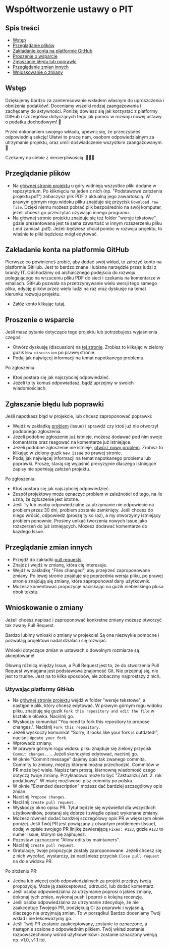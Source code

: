# Współtworzenie ustawy o PIT

## Spis treści

* [Wstęp](#wstęp)
* [Przeglądanie plików](#przeglądanie-plików)
* [Zakładanie konta na platformie GitHub](#zakładanie-konta-na-platformie-GitHub)
* [Proszenie o wsparcie](#proszenie-o-wsparcie)
* [Zgłaszanie błędu lub poprawki](#zgłaszanie-błędu-lub-poprawki)
* [Przeglądanie zmian innych](#przeglądanie-zmian-innych)
* [Wnioskowanie o zmiany](#wnioskowanie-o-zmiany)

## Wstęp

Dziękujemy bardzo za zainteresowanie wkładem własnym do uproszczenia i obniżenia podatków!. Doceniamy wszelki rodzaj zaangażowania i zachęcamy do aktywności. Poniżej dowiesz się jak korzystać z platformy GitHub i szczegółów dotyczących tego jak pomóc w rozwoju nowej ustawy o podatku dochodowym! 📝

Przed dokonaniem swojego wkładu, upewnij się, że przeczytałeś odpowiednią sekcję! Ułatwi to pracę nam, osobom odpowiedzialnym za utrzymanie projektu, oraz umili doświadczenie wszystkim zaangażowanym. 💚

Czekamy na ciebie z niecierpliwością. 🙌🏾✨

## Przeglądanie plików

* Na [głównej stronie projektu](https://github.com/ProjektyUstaw/Ustawy-o-PIT) u góry widnieją wszystkie pliki dodane w repozytorium. Po kliknięciu na jeden z nich (np. "Podstawowe założenia projektu.pdf") zobaczysz plik PDF z aktualną jego zawartością. W prawym górnym rogu widoku pliku znajduje się przycisk `Download raw file`. Dzięki niemu możesz pobrać plik bezpośrednio na swój komputer, jeżeli chcesz go przeczytać używając innego programu. 
* Na głównej stronie projektu znajduje się też folder "wersje tekstowe", gdzie prezentowana jest ta sama zawartość w innym rozszerzeniu pliku (.md zamiast .pdf). Jeżeli będziesz chciał pomóc w rozwoju projektu, to właśnie te pliki będziesz mógł edytować.

## Zakładanie konta na platformie GitHub

Pierwsze co powinieneś zrobić, aby dodać swój wkład, to założyć konto na platformie GitHub. Jest to bardzo znane i lubiane narzędzie przez ludzi z branży IT. Odchodzimy od archaicznego podejścia do rozwoju polegającego na wrzuceniu pliku PDF do sieci i czekaniu na komentarze w emailach.
GitHub pozwala na przetrzymywanie wielu wersji tego samego pliku, edycję plików przez wielu ludzi na raz oraz dyskusje na temat kierunku rozwoju projektu.

* Załóż konto klikając [tutaj.](https://github.com/signup?ref_cta=Sign+up&ref_loc=header+logged+out&ref_page=%2F&source=header-home)

## Proszenie o wsparcie

Jeśli masz pytanie dotyczące tego projektu lub potrzebujesz wyjaśnienia czegoś:

* Otwórz dyskusję (discussion) na [tej stronie](https://github.com/ProjektyUstaw/Ustawy-o-PIT/discussions). Zrobisz to klikając w zielony guzik `New discussion` po prawej stronie.
* Podaj jak najwięcej informacji na temat napotkanego problemu.

Po zgłoszeniu:

* Ktoś postara się jak najszybciej odpowiedzieć.
* Jeżeli to ty komuś odpowiadasz, bądź uprzejmy w swoich wiadomościach.

## Zgłaszanie błędu lub poprawki

Jeśli napotkasz błąd w projekcie, lub chcesz zaproponować poprawki:

* Wejdź w zakładkę [problem](https://github.com/ProjektyUstaw/Ustawy-o-PIT/issues) (issue) i sprawdź czy ktoś już nie otworzył podobnego zgłoszenia.
* Jeżeli podobne zgłoszenie już istnieje, możesz dodawać pod nim swoje komentarze oraz reagować na komentarze już istniejące.
* Jeżeli podobne zgłoszenie nie istnieje, [otwórz nowy problem](https://github.com/ProjektyUstaw/Ustawy-o-PIT/issues). Zrobisz to klikając w zielony guzik `New issue` po prawej stronie.
* Podaj jak najwięcej informacji na temat napotkanego problemu lub poprawki. Proszę, staraj się wyjaśnić precyzyjnie dlaczego istniejące zapisy nie spełniają założeń projektu.

Po zgłoszeniu:

* Ktoś postara się jak najszybciej odpowiedzieć.
* Zespół projektowy może oznaczyć problem w zależności od tego, na ile uzna, że zgłoszenie jest istotne.
* Jeśli Ty lub osoby odpowiedzialne za utrzymanie nie odpowiecie na problem przez 30 dni, problem zostanie zamknięty. Jeśli chcesz do niego wrócić, odpowiedz (proszę tylko raz), a my otworzymy istniejący problem ponownie. Prosimy unikać tworzenia nowych Issue jako rozszerzeń do już istniejących. Możesz dodawać komentarze do każdego Issue.

## Przeglądanie zmian innych

* Przejdź do zakładki [pull requests](https://github.com/ProjektyUstaw/Ustawy-o-PIT/pulls).
* Znajdź i wejdź w zmianę, która cię interesuje.
* Wejdź w zakładkę "Files changed", aby przejrzeć zaproponowane zmiany. Po lewej stronie znajduje się poprzednia wersja pliku, po prawej stronie znajdują się zmiany, które zaproponował dany użytkownik.
* Możesz komentować propozycje naciskając na guzik niebieskiego plusa obok tekstu. 

## Wnioskowanie o zmiany

Jeżeli chcesz napisać i zaproponować konkretne zmiany możesz otworzyć tak zwany Pull Request.

Bardzo lubimy wnioski o zmiany w projekcie! Są one niezwykle pomocne i pozwalają projektowi nadal działać i się rozwijać.

Wnioski dotyczące zmian w ustawach o dowolnym rozmiarze są akceptowane!

Głowną różnicą między Issue, a Pull Request jest to, że do stworzenia Pull Request wymagana jest podstawowa znajomość Git. Nie przejmuj się, nie jest to trudne. Jest na to kilka sposobów, ale zobaczmy najprostszy z nich.

### Używając platformy GitHub

* Na [głównej stronie projektu](https://github.com/ProjektyUstaw/Ustawy-o-PIT) wejdź w folder "wersje tekstowe", a następnie plik, który chcesz edytować. W prawym górnym rogu widoku pliku, znajduję się guzik `Fork this repository and edit the file` w kształcie ołówka. Naciśnij go.
* Wyskoczy komunikat "You need to fork this repository to propose changes.". Naciśnij `Fork this repository`.
* Jeżeli wyskoczy komunikat "Sorry, it looks like your fork is outdated!", naciśnij `Update your fork`.
* Wprowadź zmiany.
* W prawym górnym rogu widoku pliku znajduje się zielony przycisk `Commit changes...`. Jeżeli skończyłeś edytować, naciśnij go.
* W oknie "Commit message" dajemy opis tak zwanego commita. Commity to zmiany, między którymi można przechodzić. Commitów w PR może być wiele. Napisz tam prostą, klarnowną wiadomość czego dotyczą twoje zmiany. Przykładowo może to być "Zaktualizuj Art. 2. rok podatkowy". W miarę możliwości pisz commity po polsku.
* W oknie "Extended description" możesz dać bardziej szczegółowy opis zmian.
* Naciśnij `Propose changes`.
* Naciśnij `Create pull request`.
* Wyskoczy okno opisu PR. Tytuł będzie się wyświetlał dla wszystkich użytkowników, postaraj się dobrze i zwięźle opisać wykonane zmiany. 
* Możesz również dodać bardziej szczegółowy opis PR w większym oknie poniżej. Jeśli Twój PR jest powiązany z otwartym problemem (Issue), dodaj w opisie swojego PR linijkę zawierającą `Fixes: #123`, gdzie `#123` to numer Issue, którym się zajmujesz.
* Pozostaw zaznaczone "Allow edits by maintainers".
* Naciśnij `Create pull request`.
* Gratulacje, twoje propozycje zostały zaproponowane. Jeżeli chcesz się z nich wycofać, wystarczy, że naciśniesz przycisk `Close pull request` na dole widoku PR.

Po złożeniu PR:

* Jedna lub więcej osób odpowiedzialnych za projekt przejrzy twoją propozycję. Może ją zaakceptować, odrzucić, lub dodać komentarz.
* Jeśli osoba odpowiedzialna za utrzymanie poprosi o jakieś zmiany, dokonaj tych zmian, wykonaj push i poproś o kolejną recenzję.
* Jeśli osoba odpowiedzialna za utrzymanie zdecyduje, że nie zaakceptuje Twojego PR, podziękują Ci za poprawki i wyjaśnią, dlaczego nie przyjmują zmian. To w porządku! Bardzo doceniamy Twój wkład i nie lekceważymy go.
* Jeśli Twój PR zostanie zaakceptowany, zostanie to oznaczone, a następnie scalone z odpowiednim plikiem. Twój wkład zostanie rozpowszechniony wśród użytkowników i zostanie oznaczony wersją np. v1.0, v1.1 itd.
